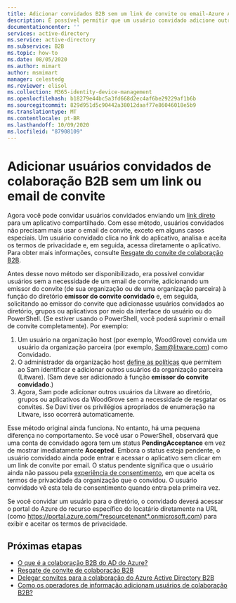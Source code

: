 ```yaml
---
title: Adicionar convidados B2B sem um link de convite ou email-Azure AD
description: É possível permitir que um usuário convidado adicione outros usuários convidados ao Azure AD sem resgatar um convite na colaboração B2B do Azure Active Directory.
documentationcenter: ''
services: active-directory
ms.service: active-directory
ms.subservice: B2B
ms.topic: how-to
ms.date: 08/05/2020
ms.author: mimart
author: msmimart
manager: celestedg
ms.reviewer: elisol
ms.collection: M365-identity-device-management
ms.openlocfilehash: b18279e44bc5a3fd668d2ec4af6be29229af1b6b
ms.sourcegitcommit: 829d951d5c90442a38012daaf77e86046018e5b9
ms.translationtype: MT
ms.contentlocale: pt-BR
ms.lasthandoff: 10/09/2020
ms.locfileid: "87908109"
---
```

# <a name="add-b2b-collaboration-guest-users-without-an-invitation-link-or-email"></a>Adicionar usuários convidados de colaboração B2B sem um link ou email de convite

Agora você pode convidar usuários convidados enviando um [link direto](redemption-experience.md#redemption-through-a-direct-link) para um aplicativo compartilhado. Com esse método, usuários convidados não precisam mais usar o email de convite, exceto em alguns casos especiais. Um usuário convidado clica no link do aplicativo, analisa e aceita os termos de privacidade e, em seguida, acessa diretamente o aplicativo. Para obter mais informações, consulte [Resgate do convite de colaboração B2B](redemption-experience.md).

Antes desse novo método ser disponibilizado, era possível convidar usuários sem a necessidade de um email de convite, adicionando um emissor do convite (de sua organização ou de uma organização parceira) à função do diretório **emissor do convite convidado** e, em seguida, solicitando ao emissor do convite que adicionasse usuários convidados ao diretório, grupos ou aplicativos por meio da interface do usuário ou do PowerShell. (Se estiver usando o PowerShell, você poderá suprimir o email de convite completamente). Por exemplo:

1. Um usuário na organização host (por exemplo, WoodGrove) convida um usuário da organização parceira (por exemplo, Sam@litware.com) como Convidado.
2. O administrador da organização host [define as políticas](delegate-invitations.md) que permitem ao Sam identificar e adicionar outros usuários da organização parceira (Litware). (Sam deve ser adicionado à função **emissor do convite convidado**.)
3. Agora, Sam pode adicionar outros usuários da Litware ao diretório, grupos ou aplicativos da WoodGrove sem a necessidade de resgatar os convites. Se Davi tiver os privilégios apropriados de enumeração na Litware, isso ocorrerá automaticamente.
 
Esse método original ainda funciona. No entanto, há uma pequena diferença no comportamento. Se você usar o PowerShell, observará que uma conta de convidado agora tem um status **PendingAcceptance** em vez de mostrar imediatamente **Accepted**. Embora o status esteja pendente, o usuário convidado ainda pode entrar e acessar o aplicativo sem clicar em um link de convite por email. O status pendente significa que o usuário ainda não passou pela [experiência de consentimento](redemption-experience.md#consent-experience-for-the-guest), em que aceita os termos de privacidade da organização que o convidou. O usuário convidado vê esta tela de consentimento quando entra pela primeira vez. 

Se você convidar um usuário para o diretório, o convidado deverá acessar o portal do Azure do recurso específico do locatário diretamente na URL (como https://portal.azure.com/*resourcetenant*.onmicrosoft.com) para exibir e aceitar os termos de privacidade.

## <a name="next-steps"></a>Próximas etapas

- [O que é a colaboração B2B do AD do Azure?](what-is-b2b.md)
- [Resgate de convite de colaboração B2B](redemption-experience.md)
- [Delegar convites para a colaboração do Azure Active Directory B2B](delegate-invitations.md)
- [Como os operadores de informação adicionam usuários de colaboração B2B?](add-users-information-worker.md)

